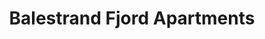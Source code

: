 ---
title: Balestrand Fjord Apartments

description: Benötigen Sie eine Unterkunft? Wir haben neue, moderne Apartments mitten im Zentrum von Balestrand. Balkone mit fantastischem Blick auf den Fjord. Einfacher Zugang. Fertig möbliert, mit voll ausgestatteter Küche und Bad. Perfekt für diejenigen, die mehr Freiheit wollen.

intro: Benötigen Sie eine Unterkunft? Wir haben neue, moderne Apartments mitten im Zentrum von Balestrand. Balkone mit fantastischem Blick auf den Fjord. Einfacher Zugang. Fertig möbliert, mit voll ausgestatteter Küche und Bad. Perfekt für diejenigen, die mehr Freiheit wollen.

intro_button: Alle Wohnungen anzeigen

images:
- /images/IMG_6391.jpeg
- /images/IMG_6377.jpeg
- /images/IMG_6377.jpeg
- /images/IMG_6248.jpg
- /images/jetski.jpg

items:
- title: Vermietung
  image: 
      src: /images/IMG_9845-HDR-492x277.jpg
      alt: ""
  text: Wir vermieten Apartments und Jetskis  im Zentrum von Balestrand. Perfekt für kurze Tagesausflüge in die Umgebung.
  link:
    href: /de/zu-vermieten
    text: Mehr Informationen

- title: Aktivitäten
  image: 
      src: /images/IMG_6248-492x277.jpg
      alt: ""
  text: Balestrand hat Ihnen als Besucher viel zu bieten. Ob Sie alleine oder in einer Gruppe reisen. Es gibt eine Menge zur Auswahl.
  link:
    text: Aktivitäten in Balestrand 
    href: /de/aktivitaten

---